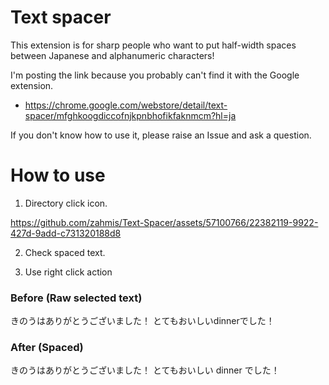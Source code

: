 # Text spacer

This extension is for sharp people who want to put half-width spaces between Japanese and alphanumeric characters!

I'm posting the link because you probably can't find it with the Google extension.
- https://chrome.google.com/webstore/detail/text-spacer/mfghkoogdiccofnjkpnbhofikfaknmcm?hl=ja

If you don't know how to use it, please raise an Issue and ask a question.

# How to use
1. Directory click icon.

https://github.com/zahmis/Text-Spacer/assets/57100766/22382119-9922-427d-9add-c731320188d8

2. Check spaced text.

3. Use right click action

### Before (Raw selected text)
きのうはありがとうございました！
とてもおいしいdinnerでした！

### After (Spaced)
きのうはありがとうございました！
とてもおいしい dinner でした！
